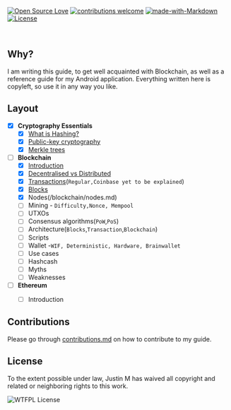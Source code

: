 [![Open Source Love](https://badges.frapsoft.com/os/v2/open-source.svg?v=103)](https://github.com/ellerbrock/open-source-badges/)
[![contributions welcome](https://img.shields.io/badge/PRs-welcome-orange.svg?style=flat)](https://github.com/thisisjustinm/blockchain-reference/pulls)
[![made-with-Markdown](https://img.shields.io/badge/Made%20with-Markdown-steelblue.svg)](http://commonmark.org)
[![License][lic-img]][lic-link] 

[lic-link]: https://github.com/thisisjustinm/blockchain-reference/blob/master/LICENSE
[lic-img]: https://img.shields.io/badge/License-WTFPL-cadetblue.svg

<br>

## Why? 


I am writing this guide, to get well acquainted with Blockchain, as well as a reference guide for my Android application. Everything written here is copyleft, so use it in any way you like.

## Layout

* [x] **Cryptography Essentials**
  * [x] [What is Hashing?](/cryptography/what-is-hashing.md)
  * [x] [Public-key cryptography](/cryptography/public-key-cryptography.md)
  * [x] [Merkle trees](/cryptography/merkle-trees.md)
 
* [ ] **Blockchain**
  * [x] [Introduction](/blockchain/blockchain-introduction.md)
  * [x] [Decentralised vs Distributed](/blockchain/decentralised-vs-distributed.md)
  * [x] [Transactions](/blockchain/transactions.md)\(```Regular,Coinbase yet to be explained```\)
  * [x] [Blocks](/blockchain/blocks.md)
  * [x] Nodes(/blockchain/nodes.md)
  * [ ] Mining - ```Difficulty,Nonce, Mempool```
  * [ ] UTXOs
  * [ ] Consensus algorithms\(```PoW```,```PoS```\)
  * [ ] Architecture\(```Blocks```,```Transaction```,```Blockchain```\)
  * [ ] Scripts
  * [ ] Wallet -```WIF, Deterministic, Hardware, Brainwallet```
  * [ ] Use cases
  * [ ] Hashcash
  * [ ] Myths
  * [ ] Weaknesses
  
* [ ] **Ethereum**
  * [ ] Introduction



## Contributions
Please go through [contributions.md](/contributions.md) on how to contribute to my guide.


## License

To the extent possible under law, Justin M has waived all copyright and related or neighboring rights to this work.

![WTFPL License](http://www.wtfpl.net/wp-content/uploads/2012/12/wtfpl-badge-1.png) 
